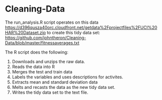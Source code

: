 # Cleaning-Data
The run_analysis.R script operates on this data  https://d396qusza40orc.cloudfront.net/getdata%2Fprojectfiles%2FUCI%20HAR%20Dataset.zip to create this tidy data set: https://github.com/johntheron/Cleaning-Data/blob/master/fitnessaverages.txt

The R script does the following:
1.  Downloads and unzips the raw data.
2.  Reads the data into R
3.  Merges the test and train data
4.  Labels the variables and uses descriptions for activites.
5.  Extracts mean and standard deviation data
6.  Melts and recasts the data as the new tidy data set.
7.  Writes the tidy data set to the text file.
